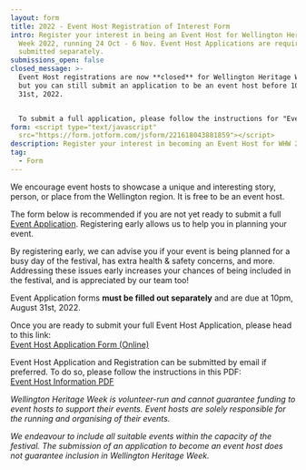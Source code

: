 ```yaml
---
layout: form
title: 2022 - Event Host Registration of Interest Form
intro: Register your interest in being an Event Host for Wellington Heritage
  Week 2022, running 24 Oct - 6 Nov. Event Host Applications are required to be
  submitted separately.
submissions_open: false
closed_message: >-
  Event Host registrations are now **closed** for Wellington Heritage Week 2022,
  but you can still submit an application to be an event host before 10pm August
  31st, 2022.


  To submit a full application, please follow the instructions for "Event Host Applications" above.
form: <script type="text/javascript"
  src="https://form.jotform.com/jsform/221618043881859"></script>
description: Register your interest in becoming an Event Host for WHW 2022.
tag:
  - Form
---
```

We encourage event hosts to showcase a unique and interesting story, person, or place from the Wellington region. It is free to be an event host.

The form below is recommended if you are not yet ready to submit a full [Event Application](https://wellingtonheritageweek.co.nz/form/2022-event-host-application-form/). Registering early allows us to help you in planning your event.

By registering early, we can advise you if your event is being planned for a busy day of the festival, has extra health & safety concerns, and more. Addressing these issues early increases your chances of being included in the festival, and is appreciated by our team too!

Event Application forms **must be filled out separately** and are due at 10pm, August 31st, 2022.

Once you are ready to submit your full Event Host Application, please head to this link:\
[Event Host Application Form (Online)](https://wellingtonheritageweek.co.nz/form/2022-event-host-application-form/)

Event Host Application and Registration can be submitted by email if preferred. To do so, please follow the instructions in this PDF:\
[Event Host Information PDF](/assets/uploaded/wellington-heritage-week-event-host-information-2022.pdf)

*Wellington Heritage Week is volunteer-run and cannot guarantee funding to event hosts to support their events. Event hosts are solely responsible for the running and organising of their events.*

*We endeavour to include all suitable events within the capacity of the festival. The submission of an application to become an event host does not guarantee inclusion in Wellington Heritage Week.*